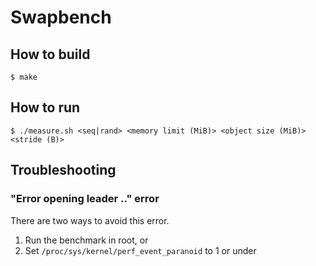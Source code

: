 # Swapbench

## How to build
```
$ make
```

## How to run
```
$ ./measure.sh <seq|rand> <memory limit (MiB)> <object size (MiB)> <stride (B)>
```

## Troubleshooting
### "Error opening leader .." error
There are two ways to avoid this error.
1. Run the benchmark in root, or
2. Set `/proc/sys/kernel/perf_event_paranoid` to 1 or under
